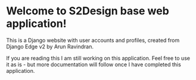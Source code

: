Welcome to S2Design base web application!
========================================

This is a Django website with user accounts and profiles, created from Django Edge v2 by Arun Ravindran.

If you are reading this I am still working on this application.  Feel free to use it as is - but more documentation will follow once I have completed this application.
